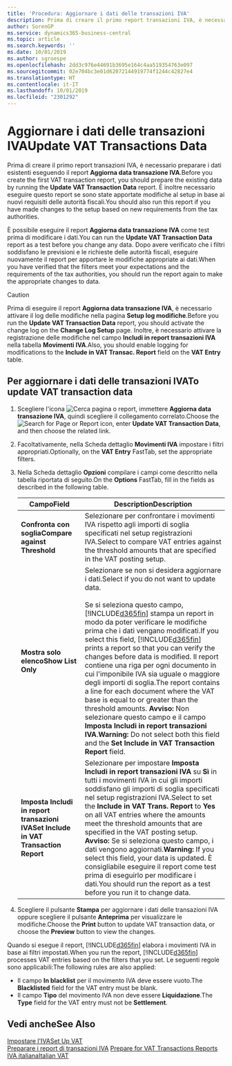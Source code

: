 ```yaml
---
title: 'Procedura: Aggiornare i dati delle transazioni IVA'
description: Prima di creare il primo report transazioni IVA, è necessario preparare i dati esistenti nella versione italiana di Business Central.
author: SorenGP
ms.service: dynamics365-business-central
ms.topic: article
ms.search.keywords: ''
ms.date: 10/01/2019
ms.author: sgroespe
ms.openlocfilehash: 2dd3c976e44691b3695e164c4aa519354763e097
ms.sourcegitcommit: 02e704bc3e01d62072144919774f1244c42827e4
ms.translationtype: HT
ms.contentlocale: it-IT
ms.lasthandoff: 10/01/2019
ms.locfileid: "2301292"
---
```

# <a name="update-vat-transactions-data"></a><span data-ttu-id="57006-103">Aggiornare i dati delle transazioni IVA</span><span class="sxs-lookup"><span data-stu-id="57006-103">Update VAT Transactions Data</span></span>
<span data-ttu-id="57006-104">Prima di creare il primo report transazioni IVA, è necessario preparare i dati esistenti eseguendo il report **Aggiorna data transazione IVA**.</span><span class="sxs-lookup"><span data-stu-id="57006-104">Before you create the first VAT transaction report, you should prepare the existing data by running the **Update VAT Transaction Data** report.</span></span> <span data-ttu-id="57006-105">È inoltre necessario eseguire questo report se sono state apportate modifiche al setup in base ai nuovi requisiti delle autorità fiscali.</span><span class="sxs-lookup"><span data-stu-id="57006-105">You should also run this report if you have made changes to the setup based on new requirements from the tax authorities.</span></span>  

<span data-ttu-id="57006-106">È possibile eseguire il report **Aggiorna data transazione IVA** come test prima di modificare i dati.</span><span class="sxs-lookup"><span data-stu-id="57006-106">You can run the **Update VAT Transaction Data** report as a test before you change any data.</span></span> <span data-ttu-id="57006-107">Dopo avere verificato che i filtri soddisfano le previsioni e le richieste delle autorità fiscali, eseguire nuovamente il report per apportare le modifiche appropriate ai dati.</span><span class="sxs-lookup"><span data-stu-id="57006-107">When you have verified that the filters meet your expectations and the requirements of the tax authorities, you should run the report again to make the appropriate changes to data.</span></span>  

> [!CAUTION]  
>  <span data-ttu-id="57006-108">Prima di eseguire il report **Aggiorna data transazione IVA**, è necessario attivare il log delle modifiche nella pagina **Setup log modifiche**.</span><span class="sxs-lookup"><span data-stu-id="57006-108">Before you run the **Update VAT Transaction Data** report, you should activate the change log on the **Change Log Setup** page.</span></span> <span data-ttu-id="57006-109">Inoltre, è necessario attivare la registrazione delle modifiche nel campo **Includi in report transazioni IVA** nella tabella **Movimenti IVA**.</span><span class="sxs-lookup"><span data-stu-id="57006-109">Also, you should enable logging for modifications to the **Include in VAT Transac. Report** field on the **VAT Entry** table.</span></span>  

## <a name="to-update-vat-transaction-data"></a><span data-ttu-id="57006-110">Per aggiornare i dati delle transazioni IVA</span><span class="sxs-lookup"><span data-stu-id="57006-110">To update VAT transaction data</span></span>  

1.  <span data-ttu-id="57006-111">Scegliere l'icona ![Cerca pagina o report](../../media/ui-search/search_small.png "icona Cerca pagina o report"), immettere **Aggiorna data transazione IVA**, quindi scegliere il collegamento correlato.</span><span class="sxs-lookup"><span data-stu-id="57006-111">Choose the ![Search for Page or Report](../../media/ui-search/search_small.png "Search for Page or Report icon") icon, enter **Update VAT Transaction Data**, and then choose the related link.</span></span>  
2.  <span data-ttu-id="57006-112">Facoltativamente, nella Scheda dettaglio **Movimenti IVA** impostare i filtri appropriati.</span><span class="sxs-lookup"><span data-stu-id="57006-112">Optionally, on the **VAT Entry** FastTab, set the appropriate filters.</span></span>  
3.  <span data-ttu-id="57006-113">Nella Scheda dettaglio **Opzioni** compilare i campi come descritto nella tabella riportata di seguito.</span><span class="sxs-lookup"><span data-stu-id="57006-113">On the **Options** FastTab, fill in the fields as described in the following table.</span></span>  

    |<span data-ttu-id="57006-114">Campo</span><span class="sxs-lookup"><span data-stu-id="57006-114">Field</span></span>|<span data-ttu-id="57006-115">Description</span><span class="sxs-lookup"><span data-stu-id="57006-115">Description</span></span>|  
    |---------------------------------|---------------------------------------|  
    |<span data-ttu-id="57006-116">**Confronta con soglia**</span><span class="sxs-lookup"><span data-stu-id="57006-116">**Compare against Threshold**</span></span>|<span data-ttu-id="57006-117">Selezionare per confrontare i movimenti IVA rispetto agli importi di soglia specificati nel setup registrazioni IVA.</span><span class="sxs-lookup"><span data-stu-id="57006-117">Select to compare VAT entries against the threshold amounts that are specified in the VAT posting setup.</span></span>|  
    |<span data-ttu-id="57006-118">**Mostra solo elenco**</span><span class="sxs-lookup"><span data-stu-id="57006-118">**Show List Only**</span></span>|<span data-ttu-id="57006-119">Selezionare se non si desidera aggiornare i dati.</span><span class="sxs-lookup"><span data-stu-id="57006-119">Select if you do not want to update data.</span></span><br /><br /> <span data-ttu-id="57006-120">Se si seleziona questo campo, [!INCLUDE[d365fin](../../includes/d365fin_md.md)] stampa un report in modo da poter verificare le modifiche prima che i dati vengano modificati.</span><span class="sxs-lookup"><span data-stu-id="57006-120">If you select this field, [!INCLUDE[d365fin](../../includes/d365fin_md.md)] prints a report so that you can verify the changes before data is modified.</span></span> <span data-ttu-id="57006-121">Il report contiene una riga per ogni documento in cui l'imponibile IVA sia uguale o maggiore degli importi di soglia.</span><span class="sxs-lookup"><span data-stu-id="57006-121">The report contains a line for each document where the VAT base is equal to or greater than the threshold amounts.</span></span> <span data-ttu-id="57006-122">**Avviso:** Non selezionare questo campo e il campo **Imposta Includi in report transazioni IVA**.</span><span class="sxs-lookup"><span data-stu-id="57006-122">**Warning:**  Do not select both this field and the **Set Include in VAT Transaction Report** field.</span></span>|  
    |<span data-ttu-id="57006-123">**Imposta Includi in report transazioni IVA**</span><span class="sxs-lookup"><span data-stu-id="57006-123">**Set Include in VAT Transaction Report**</span></span>|<span data-ttu-id="57006-124">Selezionare per impostare **Imposta Includi in report transazioni IVA** su **Sì** in tutti i movimenti IVA in cui gli importi soddisfano gli importi di soglia specificati nel setup registrazioni IVA.</span><span class="sxs-lookup"><span data-stu-id="57006-124">Select to set the **Include in VAT Trans. Report** to **Yes** on all VAT entries where the amounts meet the threshold amounts that are specified in the VAT posting setup.</span></span> <span data-ttu-id="57006-125">**Avviso:** Se si seleziona questo campo, i dati vengono aggiornati.</span><span class="sxs-lookup"><span data-stu-id="57006-125">**Warning:**  If you select this field, your data is updated.</span></span> <span data-ttu-id="57006-126">È consigliabile eseguire il report come test prima di eseguirlo per modificare i dati.</span><span class="sxs-lookup"><span data-stu-id="57006-126">You should run the report as a test before you run it to change data.</span></span>|  

4.  <span data-ttu-id="57006-127">Scegliere il pulsante **Stampa** per aggiornare i dati delle transazioni IVA oppure scegliere il pulsante **Anteprima** per visualizzare le modifiche.</span><span class="sxs-lookup"><span data-stu-id="57006-127">Choose the **Print** button to update VAT transaction data, or choose the **Preview** button to view the changes.</span></span>  

<span data-ttu-id="57006-128">Quando si esegue il report, [!INCLUDE[d365fin](../../includes/d365fin_md.md)] elabora i movimenti IVA in base ai filtri impostati.</span><span class="sxs-lookup"><span data-stu-id="57006-128">When you run the report, [!INCLUDE[d365fin](../../includes/d365fin_md.md)] processes VAT entries based on the filters that you set.</span></span> <span data-ttu-id="57006-129">Le seguenti regole sono applicabili:</span><span class="sxs-lookup"><span data-stu-id="57006-129">The following rules are also applied:</span></span>  

- <span data-ttu-id="57006-130">Il campo **In blacklist** per il movimento IVA deve essere vuoto.</span><span class="sxs-lookup"><span data-stu-id="57006-130">The **Blacklisted** field for the VAT entry must be blank.</span></span>  
- <span data-ttu-id="57006-131">Il campo **Tipo** del movimento IVA non deve essere **Liquidazione**.</span><span class="sxs-lookup"><span data-stu-id="57006-131">The **Type** field for the VAT entry must not be **Settlement**.</span></span>  

## <a name="see-also"></a><span data-ttu-id="57006-132">Vedi anche</span><span class="sxs-lookup"><span data-stu-id="57006-132">See Also</span></span>  
[<span data-ttu-id="57006-133">Impostare l'IVA</span><span class="sxs-lookup"><span data-stu-id="57006-133">Set Up VAT</span></span>](../../finance-setup-vat.md)  
 <span data-ttu-id="57006-134">[Preparare i report di transazioni IVA](how-to-prepare-for-vat-transactions-reports.md) </span><span class="sxs-lookup"><span data-stu-id="57006-134">[Prepare for VAT Transactions Reports](how-to-prepare-for-vat-transactions-reports.md) </span></span>  
 [<span data-ttu-id="57006-135">IVA italiana</span><span class="sxs-lookup"><span data-stu-id="57006-135">Italian VAT</span></span>](italian-vat.md)   
